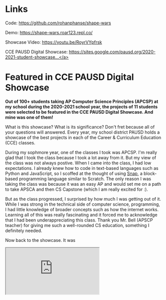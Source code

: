 # Links

Code: <a href = "https://github.com/rohanphanse/shape-wars" target = "_blank">https://github.com/rohanphanse/shape-wars</a>

Demo: <a href = "https://shape-wars.roar123.repl.co/" target = "_blank">https://shape-wars.roar123.repl.co/</a>

Showcase Video: <a href = "https://youtu.be/RoyrVYpfrsk" target = "_blank">https://youtu.be/RoyrVYpfrsk</a>

CCE PAUSD Digital Showcase: <a href = "https://sites.google.com/pausd.org/2020-2021-student-showcase/high-schools/paly-ap-computer-science-principles?authuser=0" target = "_blank">https://sites.google.com/pausd.org/2020-2021-student-showcase...</a>

# Featured in CCE PAUSD Digital Showcase

**Out of 100+ students taking AP Computer Science Principles (APCSP) at my school during the 2020-2021 school year, the projects of 11 students were selected to be featured in the CCE PAUSD Digital
Showcase. And mine was one of them!** 

<div class = "spacer"></div>

What is this showcase? What is its significance? Don't fret because all of your questions will answered. Every year, my school district PAUSD holds a showcase of the best projects in each of the Career & Curriculum Education (CCE) classes. 

<div class = "spacer"></div>

During my sophmore year, one of the classes I took was APCSP. I'm really glad that I took the class because I took a lot away from it. But my view of the class was not always postive. When I came into the class, I had low expectations. I already knew how to code in text-based languages such as Python and JavaScript, so I scoffed at the thought of using <a href = "https://snap.berkeley.edu/snap/snap.html" target = "_blank">Snap</a>, a block-based programming language similar to Scratch. The only reason I was taking the class was because it was an easy AP and would set me on a path to take APSCA and then CS Capstone (which I am really excited for :).

<div class = "spacer"></div>

But as the class progressed, I surprised by how much I was getting out of it. While I was strong in the technical side of computer science, programming, I had little knowledge of broader concepts such as how the internet works. Learning all of this was really fascinating and it forced me to acknowledge that I had been underappreciating this class. Thank you Mr. Bell (APSCP teacher) for giving me such a well-rounded CS education, something I definitely needed.

<div class = "spacer"></div>

Now back to the showcase. It was 

<div class = "wrapper-container">
    <div class = "wrapper">
        <iframe src = "https://www.youtube.com/embed/RoyrVYpfrsk" class = "frame"></iframe>
    </div>
</div>
